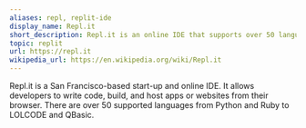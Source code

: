 ```yaml
---
aliases: repl, replit-ide
display_name: Repl.it
short_description: Repl.it is an online IDE that supports over 50 languages and application hosting.
topic: replit
url: https://repl.it
wikipedia_url: https://en.wikipedia.org/wiki/Repl.it
---
```

Repl.it is a San Francisco-based start-up and online IDE. It allows developers to write code, build, and host apps or websites from their browser. There are over 50 supported languages from Python and Ruby to LOLCODE and QBasic.
